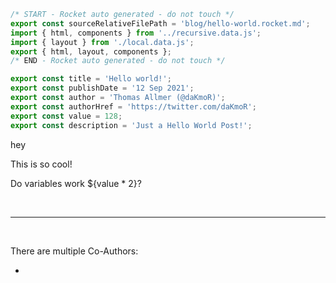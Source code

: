 ```js server
/* START - Rocket auto generated - do not touch */
export const sourceRelativeFilePath = 'blog/hello-world.rocket.md';
import { html, components } from '../recursive.data.js';
import { layout } from './local.data.js';
export { html, layout, components };
/* END - Rocket auto generated - do not touch */

export const title = 'Hello world!';
export const publishDate = '12 Sep 2021';
export const author = 'Thomas Allmer (@daKmoR)';
export const authorHref = 'https://twitter.com/daKmoR';
export const value = 128;
export const description = 'Just a Hello World Post!';
```

hey

This is so cool!

Do variables work ${value \* 2}?

<br>

---

<br>

There are multiple Co-Authors:

- <blog-author name="Another Author" href="https://twitter.com/daKmoR"></blog-author>
